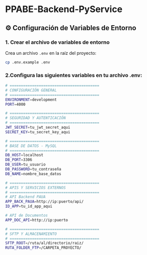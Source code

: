 # PPABE-Backend-PyService

## ⚙️ Configuración de Variables de Entorno

### 1. Crear el archivo de variables de entorno

Crea un archivo `.env` en la raíz del proyecto:
```bash
cp .env.example .env
```

### 2.Configura las siguientes variables en tu archivo .env:
```bash
# ========================================
# CONFIGURACIÓN GENERAL
# ========================================
ENVIRONMENT=development
PORT=4000

# ========================================
# SEGURIDAD Y AUTENTICACIÓN
# ========================================
JWT_SECRET=tu_jwt_secret_aqui
SECRET_KEY=tu_secret_key_aqui

# ========================================
# BASE DE DATOS - MySQL
# ========================================
DB_HOST=localhost
DB_PORT=3306
DB_USER=tu_usuario
DB_PASSWORD=tu_contraseña
DB_NAME=nombre_base_datos

# ========================================
# APIS Y SERVICIOS EXTERNOS
# ========================================
# API Backend PAUA
APP_BACK_PAUA=http://ip:puerto/api/
ID_APP=tu_id_app_aqui

# API de Documentos
APP_DOC_API=http://ip:puerto

# ========================================
# SFTP Y ALMACENAMIENTO
# ========================================
SFTP_ROOT=/ruta/al/directorio/raiz/
RUTA_FOLDER_FTP=/CARPETA_PROYECTO/
```